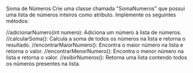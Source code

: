 Soma de Números
Crie uma classe chamada "SomaNumeros" que possui uma lista de números inteiros como atributo. Implemente os seguintes métodos:

//adicionarNumero(int numero): Adiciona um número à lista de números.
//calcularSoma(): Calcula a soma de todos os números na lista e retorna o resultado.
//encontrarMaiorNumero(): Encontra o maior número na lista e retorna o valor.
//encontrarMenorNumero(): Encontra o menor número na lista e retorna o valor.
//exibirNumeros(): Retorna uma lista contendo todos os números presentes na lista.